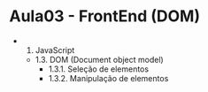# Aula03 - FrontEnd (DOM)
- 1. JavaScript
    - 1.3. DOM (Document object model)
        - 1.3.1. Seleção de elementos
        - 1.3.2. Manipulação de elementos